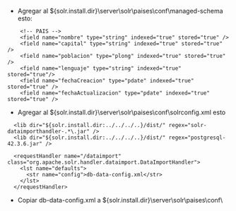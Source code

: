* Agregar al ${solr.install.dir}\server\solr\paises\conf\managed-schema esto:
```text
    <!-- PAIS -->
    <field name="nombre" type="string" indexed="true" stored="true" />
    <field name="capital" type="string" indexed="true" stored="true" />
    <field name="poblacion" type="plong" indexed="true" stored="true" />
    <field name="lenguaje" type="string" indexed="true" stored="true"/>
    <field name="fechaCreacion" type="pdate" indexed="true" stored="true" />
    <field name="fechaActualizacion" type="pdate" indexed="true" stored="true" />
```
* Agregar al ${solr.install.dir}\server\solr\paises\conf\solrconfig.xml esto
```text
  <lib dir="${solr.install.dir:../../../..}/dist/" regex="solr-dataimporthandler-.*\.jar" />
  <lib dir="${solr.install.dir:../../../..}/dist/" regex="postgresql-42.3.6.jar" />
  
  <requestHandler name="/dataimport" class="org.apache.solr.handler.dataimport.DataImportHandler">
    <lst name="defaults">
      <str name="config">db-data-config.xml</str>
    </lst>
  </requestHandler>
```

* Copiar db-data-config.xml a ${solr.install.dir}\server\solr\paises\conf\